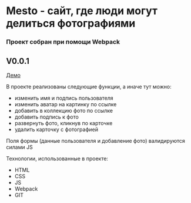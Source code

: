 # Mesto - сайт, где люди могут делиться фотографиями

### Проект собран при помощи Webpack

## V0.0.1

[Демо](https://mlenizyaka.github.io/Mesto_Webpack.github.io/)

В проекте реализованы следующие функции, а иначе тут можно:
- изменить имя и подпись пользователя
- изменить аватар на картинку по ссылке
- добавить в коллекцию фото по ссылке
- добавить подпись к фото
- развернуть фото, кликнув по карточке
- удалить карточку с фотографией

Поля формы (данные пользователя и добавление фото) валидируются силами JS



Технологии, использованные в проекте:
* HTML
* CSS
* JS
* Webpack
* GIT
